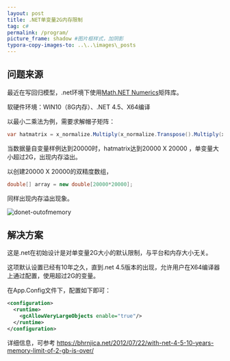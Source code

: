 ```yaml
---
layout: post
title: .NET单变量2G内存限制
tag: c#
permalink: /program/
picture_frame: shadow #图片框样式，加阴影
typora-copy-images-to: ..\..\images\_posts
---
```


## 问题来源

最近在写回归模型，.net环境下使用[Math.NET Numerics](https://numerics.mathdotnet.com/#Math-NET-Numerics)矩阵库。

软硬件环境：WIN10（8G内存）、.NET 4.5、X64编译

以最小二乘法为例，需要求解帽子矩阵：

```c#
var hatmatrix = x_normalize.Multiply(x_normalize.Transpose().Multiply(x_normalize).Inverse()).Multiply(x_normalize.Transpose());
```



当数据量自变量样例达到20000时，hatmatrix达到20000 X 20000 ，单变量大小超过2G，出现内存溢出。



以创建20000 X 20000的双精度数组，

```c#
double[] array = new double[20000*20000];
```

同样出现内存溢出现象。

![donet-outofmemory](https://raw.githubusercontent.com/xwhsky/xwhsky.github.io/master/images/_posts/donet-outofmemory.png)

## 解决方案

这是.net在初始设计是对单变量2G大小的默认限制，与平台和内存大小无关。

这项默认设置已经有10年之久，直到.net 4.5版本的出现，允许用户在X64编译器上通过配置，使用超过2G的变量。

在App.Config文件下，配置如下即可：

```xml
<configuration>
  <runtime>
    <gcAllowVeryLargeObjects enable="true"/>
  </runtime>
</configuration>
```



详细信息，可参考 https://bhrnjica.net/2012/07/22/with-net-4-5-10-years-memory-limit-of-2-gb-is-over/





